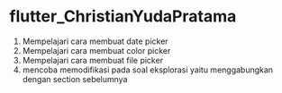 # flutter_ChristianYudaPratama

1. Mempelajari cara membuat date picker
2. Mempelajari cara membuat color picker
3. Mempelajari cara membuat file picker
4. mencoba memodifikasi pada soal eksplorasi yaitu menggabungkan dengan section sebelumnya
